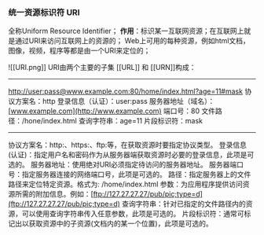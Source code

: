### 统一资源标识符 URI
全称Uniform Resource Identifier；
**作用**：标识某一互联网资源；在互联网上就是通过URI来访问互联网上的资源的；
Web上可用的每种资源，例如html文档，图像，视频，程序等都是由一个URI来定位的；

![[URI.png]]
URI由两个主要的子集 [[URL]] 和 [[URN]]构成：
***



[http://user:pass@www.example.com:80/home/index.html?age=11#mask](http://user:pass@www.example.com:80/home/index.html?age=11#mask)
协议方案名：http
登录信息（认证）：user:pass
服务器地址（域名）：[www.example.com](http://www.example.com)
端口号：80
文件路径：/hone/index.html
查询字符串：age=11
片段标识符：mask
***
协议方案名：http:、https:、ftp:等，在获取资源时要指定协议类型。
登录信息(认证)：指定用户名和密码作为从服务器端获取资源时必要的登录信息，此项是可选的。
服务器地址：使用绝对URI必须指定待访问的服务器地址。
服务器端口号：指定服务器连接的网络端口号，此项是可选的。
路径：指定服务器上的文件路径来定位特定资源。格式为: /home/index.html
参数：为应用程序提供访问资源所需的附加信息。例如：[ftp://127.27.27.27/pub/pic;type=d](ftp://127.27.27.27/pub/pic;type=d)
查询字符串：针对已指定的文件路径内的资源，可以使用查询字符串传入任意参数，此项是可选的。
片段标识符：通常可标记出以获取资源中的子资源(文档内的某一个位置)，此项是可选的。